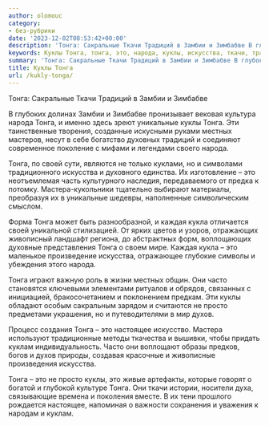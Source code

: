 ```yaml
---
author: olomouc
category:
- без-рубрики
date: '2023-12-02T08:53:42+00:00'
description: 'Тонга: Сакральные Ткачи Традиций в Замбии и Зимбабве В глубоких долинах Замбии и Зимбабве пронизывает вековая культура народа Тонга, и именно здесь зреют...'
keywords: Куклы Тонга, тонга, это, народа, куклы, искусства, ткачи, традиций, замбии, зимбабве, уникальные, местных, своей, мастера, каждая, кукла
summary: 'Тонга: Сакральные Ткачи Традиций в Замбии и Зимбабве В глубоких долинах Замбии и Зимбабве пронизывает вековая культура народа Тонга, и именно здесь зреют...'
title: Куклы Тонга
url: /kukly-tonga/
---
```


Тонга: Сакральные Ткачи Традиций в Замбии и Зимбабве

В глубоких долинах Замбии и Зимбабве пронизывает вековая культура народа Тонга, и именно здесь зреют уникальные куклы Тонга. Эти таинственные творения, созданные искусными руками местных мастеров, несут в себе богатство духовных традиций и соединяют современное поколение с мифами и легендами своего народа.

Тонга, по своей сути, являются не только куклами, но и символами традиционного искусства и духовного единства. Их изготовление – это неотъемлемая часть культурного наследия, передаваемого от предка к потомку. Мастера-кукольники тщательно выбирают материалы, преобразуя их в уникальные шедевры, наполненные символическим смыслом.

Форма Тонга может быть разнообразной, и каждая кукла отличается своей уникальной стилизацией. От ярких цветов и узоров, отражающих живописный ландшафт региона, до абстрактных форм, воплощающих духовные представления Тонга о своем мире. Каждая кукла – это маленькое произведение искусства, отражающее глубокие символы и убеждения этого народа.

Тонга играют важную роль в жизни местных общин. Они часто становятся ключевыми элементами ритуалов и обрядов, связанных с инициацией, бракосочетанием и поклонением предкам. Эти куклы обладают особым сакральным зарядом и считаются не просто предметами украшения, но и путеводителями в мир духов.

Процесс создания Тонга – это настоящее искусство. Мастера используют традиционные методы ткачества и вышивки, чтобы придать куклам индивидуальность. Часто они воплощают образы предков, богов и духов природы, создавая красочные и живописные произведения искусства.

Тонга – это не просто куклы, это живые артефакты, которые говорят о богатой и глубокой культуре Тонга. Они ткачи истории, носители духа, связывающие времена и поколения вместе. В их тени прошлого рождается настоящее, напоминая о важности сохранения и уважения к народам и куклам.